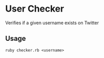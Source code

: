 # User Checker

Verifies if a given username exists on Twitter

## Usage
```shell
ruby checker.rb <username>
```
